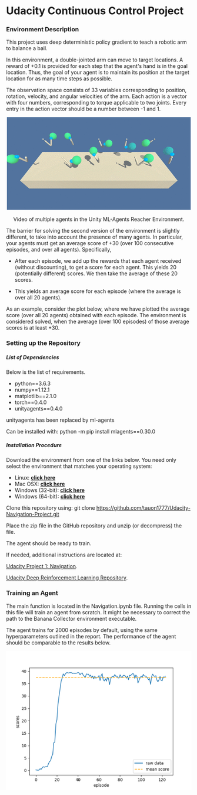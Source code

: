 # Udacity Continuous Control Project

### Environment Description

This project uses deep deterministic policy gradient to teach a robotic arm to balance a ball.

In this environment, a double-jointed arm can move to target locations. A reward of +0.1 is provided for each step that the agent's hand is in the goal location. Thus, the goal of your agent is to maintain its position at the target location for as many time steps as possible.

The observation space consists of 33 variables corresponding to position, rotation, velocity, and angular velocities of the arm. Each action is a vector with four numbers, corresponding to torque applicable to two joints. Every entry in the action vector should be a number between -1 and 1.

<p align="center">
  <img src="./assets/reacher.gif" />
</p>

<p align="center">
Video of multiple agents in the Unity ML-Agents Reacher Environment.
</p>

The barrier for solving the second version of the environment is slightly different, to take into account the presence of many agents. In particular, your agents must get an average score of +30 (over 100 consecutive episodes, and over all agents). Specifically,

- After each episode, we add up the rewards that each agent received (without discounting), to get a score for each agent. This yields 20 (potentially different) scores. We then take the average of these 20 scores.

- This yields an average score for each episode (where the average is over all 20 agents).

As an example, consider the plot below, where we have plotted the average score (over all 20 agents) obtained with each episode. The environment is considered solved, when the average (over 100 episodes) of those average scores is at least +30.

### Setting up the Repository

##### List of Dependencies

Below is the list of requirements.
<ul>
<li> python==3.6.3 </li>
<li> numpy==1.12.1 </li>
<li> matplotlib==2.1.0 </li>
<li> torch==0.4.0 </li>
<li> unityagents==0.4.0 </li>
</ul>

unityagents has been replaced by ml-agents

Can be installed with:
python -m pip install mlagents==0.30.0

##### Installation Procedure
Download the environment from one of the links below. You need only select the environment that matches your operating system:

- Linux: **[click here](https://s3-us-west-1.amazonaws.com/udacity-drlnd/P2/Reacher/Reacher_Linux.zip)**
- Mac OSX: **[click here](https://s3-us-west-1.amazonaws.com/udacity-drlnd/P2/Reacher/Reacher.app.zip)**
- Windows (32-bit): **[click here](https://s3-us-west-1.amazonaws.com/udacity-drlnd/P2/Reacher/Reacher_Windows_x86.zip)**
- Windows (64-bit): **[click here](https://s3-us-west-1.amazonaws.com/udacity-drlnd/P2/Reacher/Reacher_Windows_x86_64.zip)**

Clone this repository using: git clone https://github.com/tauon1777/Udacity-Navigation-Project.git

Place the zip file in the GitHub repository and unzip (or decompress) the file.

The agent should be ready to train.

If needed, additional instructions are located at:

[Udacity Project 1: Navigation](https://github.com/udacity/deep-reinforcement-learning/tree/master/p1_navigation).

[Udacity Deep Reinforcement Learning Repository](https://github.com/udacity/deep-reinforcement-learning#dependencies).

### Training an Agent

The main function is located in the Navigation.ipynb file. Running the cells in this file will train an agent from scratch. It might be necessary to correct the path to the Banana Collector environment executable.

The agent trains for 2000 episodes by default, using the same hyperparameters outlined in the report. The performance of the agent should be comparable to the results below.

<p align="center">
  <img src="./assets/DDPG_scores.png" width="600"/>
</p>

